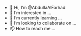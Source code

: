 - 👋 Hi, I’m @AbdullaAlFarhad
- 👀 I’m interested in ...
- 🌱 I’m currently learning ...
- 💞️ I’m looking to collaborate on ...
- 📫 How to reach me ...

<!---
AbdullaAlFarhad/AbdullaAlFarhad is a ✨ special ✨ repository because its `README.md` (this file) appears on your GitHub profile.
You can click the Preview link to take a look at your changes.
--->
